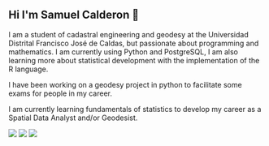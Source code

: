 ## Hi I'm Samuel Calderon 👋

<div>
  <p>I am a student of cadastral engineering and geodesy at the Universidad Distrital Francisco José de Caldas, but passionate about programming and mathematics. I am currently using Python and PostgreSQL, I am         also learning more about statistical development with the implementation of the R language.</p>

<p>I have been working on a geodesy project in python to facilitate some exams for people in my career.</p>

<p>I am currently learning fundamentals of statistics to develop my career as a Spatial Data Analyst and/or Geodesist.</p>

</div>
<div>
  <img src="https://img.shields.io/badge/Python-14354C?style=for-the-badge&logo=python&logoColor=white">
  <img src="https://img.shields.io/badge/PostgreSQL-316192?style=for-the-badge&logo=postgresql&logoColor=white">
  <img src='https://img.shields.io/badge/R-276DC3?style=for-the-badge&logo=r&logoColor=white'>
</div>
<!--
**xdSAMUbx/xdSAMUbx** is a ✨ _special_ ✨ repository because its `README.md` (this file) appears on your GitHub profile.

Here are some ideas to get you started:

- 🔭 I’m currently working on ...
- 🌱 I’m currently learning ...
- 👯 I’m looking to collaborate on ...
- 🤔 I’m looking for help with ...
- 💬 Ask me about ...
- 📫 How to reach me: ...
- 😄 Pronouns: ...
- ⚡ Fun fact: ...
-->
